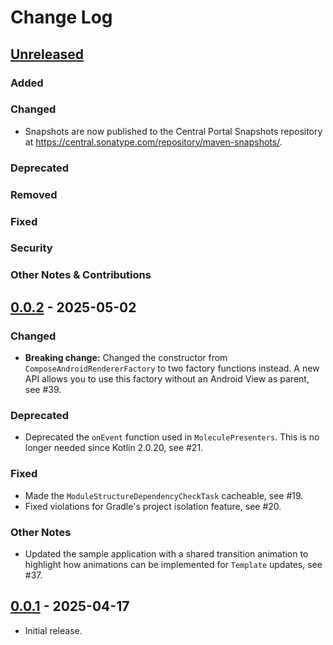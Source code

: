 # Change Log

## [Unreleased]

### Added

### Changed

* Snapshots are now published to the Central Portal Snapshots repository at https://central.sonatype.com/repository/maven-snapshots/.

### Deprecated

### Removed

### Fixed

### Security

### Other Notes & Contributions


## [0.0.2] - 2025-05-02

### Changed

- **Breaking change:** Changed the constructor from `ComposeAndroidRendererFactory` to two factory functions instead. A new API allows you to use this factory without an Android View as parent, see #39.

### Deprecated

- Deprecated the `onEvent` function used in `MoleculePresenters`. This is no longer needed since Kotlin 2.0.20, see #21.

### Fixed

- Made the `ModuleStructureDependencyCheckTask` cacheable, see #19.
- Fixed violations for Gradle's project isolation feature, see #20.

### Other Notes

- Updated the sample application with a shared transition animation to highlight how animations can be implemented for `Template` updates, see #37.


## [0.0.1] - 2025-04-17

- Initial release.

[Unreleased]: https://github.com/amzn/app-platform/compare/0.0.2...HEAD
[0.0.2]: https://github.com/amzn/app-platform/compare/0.0.2
[0.0.1]: https://github.com/amzn/app-platform/compare/0.0.1
